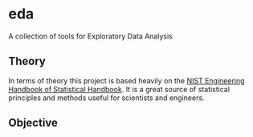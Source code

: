 # eda
A collection of tools for Exploratory Data Analysis

## Theory
In terms of theory this project is based heavily on the [NIST Engineering Handbook of Statistical Handbook](https://www.itl.nist.gov/div898/handbook/index.htm). It is a great source of statistical principles and methods useful for scientists and engineers.

## Objective
